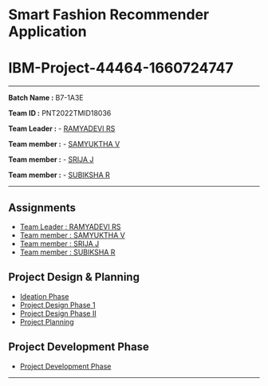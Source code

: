 # Smart Fashion Recommender Application
# IBM-Project-44464-1660724747

---

**Batch Name :** B7-1A3E

**Team ID :** PNT2022TMID18036

**Team Leader :** - [RAMYADEVI RS](https://github.com/ramya-RS) 

**Team member :** - [SAMYUKTHA V](https://github.com/samyukthavenugopal)

**Team member :** - [SRIJA J](https://github.com/srija1012) 

**Team member :** - [SUBIKSHA R](https://github.com/Subixshaa) 

---

## Assignments

 - [Team Leader : RAMYADEVI RS](#)
 - [Team member : SAMYUKTHA V](#)
 - [Team member : SRIJA J](#)
 - [Team member : SUBIKSHA R](#)

## Project Design & Planning

- [Ideation Phase](https://github.com/IBM-EPBL/IBM-Project-40862-1660636795/tree/main/Project%20Design%20%26%20Planning/Ideation%20Phase)
- [Project Design Phase 1](https://github.com/IBM-EPBL/IBM-Project-40862-1660636795/tree/main/Project%20Design%20%26%20Planning/Project%20Design%20Phase%201)
- [Project Design Phase II](https://github.com/IBM-EPBL/IBM-Project-40862-1660636795/tree/main/Project%20Design%20%26%20Planning/Project%20Design%20Phase%20II)
- [Project Planning](https://github.com/IBM-EPBL/IBM-Project-40862-1660636795/tree/main/Project%20Design%20%26%20Planning/Project%20Planning)

## Project Development Phase
- [Project Development Phase](https://github.com/IBM-EPBL/IBM-Project-5252-1658752657/tree/main/Project%20Development%20Phase)

---




